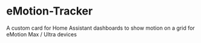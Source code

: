 # eMotion-Tracker
A custom card for Home Assistant dashboards to show motion on a grid for eMotion Max / Ultra devices
